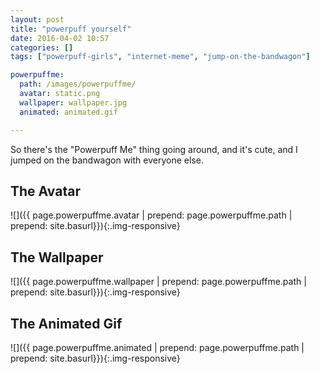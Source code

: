 ```yaml
---
layout: post
title: "powerpuff yourself"
date: 2016-04-02 10:57
categories: []
tags: ["powerpuff-girls", "internet-meme", "jump-on-the-bandwagon"]

powerpuffme:
  path: /images/powerpuffme/
  avatar: static.png
  wallpaper: wallpaper.jpg
  animated: animated.gif

---
```

So there's the "Powerpuff Me" thing going around, and it's cute, and I jumped on the bandwagon with everyone else.

## The Avatar

![]({{ page.powerpuffme.avatar | prepend: page.powerpuffme.path | prepend: site.basurl}}){:.img-responsive}

## The Wallpaper

![]({{ page.powerpuffme.wallpaper | prepend: page.powerpuffme.path | prepend: site.basurl}}){:.img-responsive}

## The Animated Gif

![]({{ page.powerpuffme.animated | prepend: page.powerpuffme.path | prepend: site.basurl}}){:.img-responsive}
